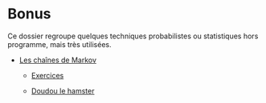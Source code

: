 # Bonus

Ce dossier regroupe quelques techniques probabilistes ou statistiques hors programme, mais très utilisées.

- [Les chaînes de Markov]()

    - [Exercices]()

    - [Doudou le hamster]()
